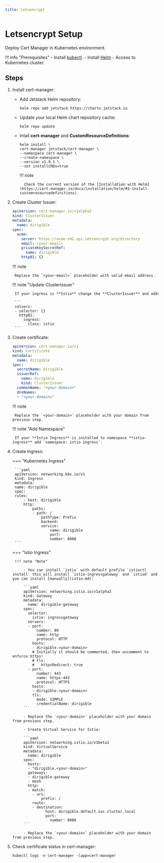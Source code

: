 ```yaml
---
title: Letsencrypt
---
```



Letsencrypt Setup
===

Deploy Cert Manager in Kubernetes environment.

!!! info "Prerequisites"
    - Install [kubectl](https://kubernetes.io/docs/tasks/tools/install-kubectl/).
    - Install [Helm](https://helm.sh/docs/intro/install/)
    - Access to Kubernetes cluster.

## Steps

1. Install cert-manager:

    - Add Jetstack Helm repository: 

        ```
        helm repo add jetstack https://charts.jetstack.io
        ```

    - Update your local Helm chart repository cache: 

        ```
        helm repo update
        ```

    - Intall **cert-manager** and **CustomResourceDefinitions**:
        
        ```
        helm install \
        cert-manager jetstack/cert-manager \
        --namespace cert-manager \
        --create-namespace \
        --version v1.9.1 \
        --set installCRDs=true
        ```

        !!! note

            Check the current version of the [Installation with Helm](https://cert-manager.io/docs/installation/helm/#3-install-customresourcedefinitions).


1. Create Cluster Issuer:
    
    ```yaml
    apiVersion: cert-manager.io/v1alpha2
    kind: ClusterIssuer
    metadata:
      name: dirigible
    spec:
      acme:
        server: https://acme-v02.api.letsencrypt.org/directory
        email: <your-email>
        privateKeySecretRef:
          name: dirigible
        http01: {}
    ```
    !!! note
    
        Replace the `<your-email>` placeholder with valid email address.


    !!! note "Update ClusterIssuer"

        If your ingress is **Istio** change the **ClusterIssuer** and add:

        ```
        solvers:
        - selector: {}
          http01:
            ingress:
              class: istio
        ```

1. Create certificate:

    ```yaml
    apiVersion: cert-manager.io/v1
    kind: Certificate
    metadata:
      name: dirigible
    spec:
      secretName: dirigible
      issuerRef: 
        name: dirigible
        kind: ClusterIssuer
      commonName: "<your-domain>"
      dnsNames: 
      - "<your-domain>"
    ```

    !!! note

        Replace the `<your-domain>` placeholder with your domain from previous step.

    !!! note "Add Namespace"

        If your **Istio Ingress** is installed to namespace **istio-ingress** add `namespace: istio-ingress`.

1. Create Ingress:

    === "Kubernetes Ingress"

        ```yaml
        apiVersion: networking.k8s.io/v1
        kind: Ingress
        metadata:
        name: dirigible
        spec:
        rules:
            - host: dirigible
            http:
                paths:
                - path: /
                    pathType: Prefix
                    backend:
                    service:
                        name: dirigible
                        port:
                        number: 8080
        ```

    === "Istio Ingress"

        !!! note "Note"

            - You can install `istio` with default profile `istioctl install` this will install `istio-ingressgateway` and `istiod` and you can install [manually](istio.md):

            ```yaml
            apiVersion: networking.istio.io/v1alpha3
            kind: Gateway
            metadata:
              name: dirigible-gateway
            spec:
              selector:
                istio: ingressgateway
              servers:
              - port:
                  number: 80
                  name: http
                  protocol: HTTP
                hosts:
                - dirigible.<your-domain>
                # Initially it should be commented, then uncomment to enforce https!
                # tls:
                #   httpsRedirect: true
              - port:
                  number: 443
                  name: https-443
                  protocol: HTTPS
                hosts:
                - dirigible.<your-domain>
                tls:
                  mode: SIMPLE 
                  credentialName: dirigible
            ```

            - Replace the `<your-domain>` placeholder with your domain from previous step.

            - Create Virtual Service for Istio:
      
            ```yaml
            apiVersion: networking.istio.io/v1beta1
            kind: VirtualService
            metadata:
              name: dirigible
            spec:
              hosts:
              - "dirigible.<your-domain>"
              gateways:
              - dirigible-gateway
              - mesh
              http:
              - match:
                - uri:
                    prefix: /
                route:
                - destination:
                      host: dirigible.default.svc.cluster.local
                      port:
                        number: 8080
            ```

            - Replace the `<your-domain>` placeholder with your domain from previous step.

1. Check certificate status in cert-manager:

    ```
    kubectl logs -n cert-manager -lapp=cert-manager
    ```
